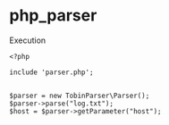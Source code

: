# php_parser

Execution


```shell
<?php

include 'parser.php';


$parser = new TobinParser\Parser();
$parser->parse("log.txt");
$host = $parser->getParameter("host");
